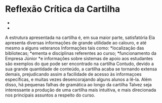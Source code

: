 Reflexão Crítica da Cartilha
============================
+ 
+ 
A estrutura apresentada na cartilha é, em sua maior parte, satisfatória
Ela apresenta diversas informações de grande utilidade ao calouro, e até mesmo a alguns veteranos
Informações tais como: 
*localização das bibliotecas; 
*ementa e disciplinas referentes ao curso; 
*funcionamento da Empresa Júnior 
*e informações sobre sistemas de apoio aos estudantes são exemplos do que pode ser encontrado na cartilha
Contudo, devido a sua grande quantidade de conteúdo, a cartilha acaba se tornando extensa demais, prejudicando assim a facilidade de acesso às informaçoes específicas, e muitas vezes desencorajando alguns alunos a lê-la.
Além disso, há pequenas falhas de gramática ao longo da cartilha
Talvez seja interessante a produção de uma cartilha mais intuitiva, e mais direcionada nos principais assuntos a respeito do curso.
